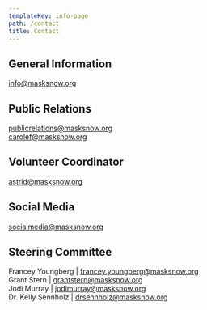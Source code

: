 ```yaml
---
templateKey: info-page
path: /contact
title: Contact
---
```

## General Information
[info@masksnow.org](info@masksnow.org)

## Public Relations
[publicrelations@masksnow.org](mailto:publicrelations@masksnow.org)  
[carolef@masksnow.org](mailto:carolef@masksnow.org)

## Volunteer Coordinator
[astrid@masksnow.org ](mailto:astrid@masksnow.org)

## Social Media
[socialmedia@masksnow.org](mailto:socialmedia@masksnow.org)

## Steering Committee
Francey Youngberg | [francey.youngberg@masksnow.org](francey.youngberg@masksnow.org)  
Grant Stern | [grantstern@masksnow.org](grantstern@masksnow.org)  
Jodi Murray | [jodimurray@masksnow.org](jodimurray@masksnow.org)  
Dr. Kelly Sennholz | [drsennholz@masksnow.org](drsennholz@masksnow.org)


